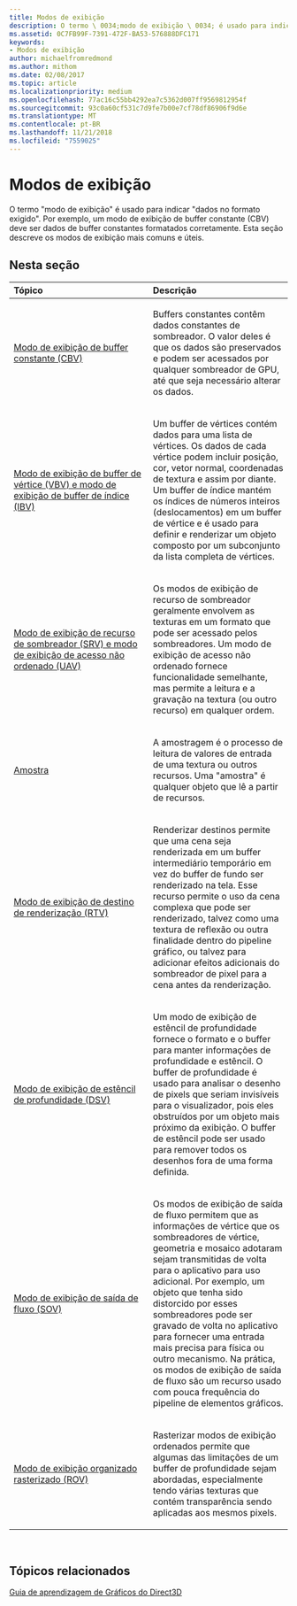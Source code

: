 ```yaml
---
title: Modos de exibição
description: O termo \ 0034;modo de exibição \ 0034; é usado para indicar \ 0034;dados no formato exigido \ 0034;. Por exemplo, um modo de exibição de buffer constante (CBV) deve ser dados de buffer constantes formatados corretamente. Esta seção descreve os modos de exibição mais comuns e úteis.
ms.assetid: 0C7FB99F-7391-472F-BA53-576888DFC171
keywords:
- Modos de exibição
author: michaelfromredmond
ms.author: mithom
ms.date: 02/08/2017
ms.topic: article
ms.localizationpriority: medium
ms.openlocfilehash: 77ac16c55bb4292ea7c5362d007ff9569812954f
ms.sourcegitcommit: 93c0a60cf531c7d9fe7b00e7cf78df86906f9d6e
ms.translationtype: MT
ms.contentlocale: pt-BR
ms.lasthandoff: 11/21/2018
ms.locfileid: "7559025"
---
```

# <a name="views"></a>Modos de exibição


O termo "modo de exibição" é usado para indicar "dados no formato exigido". Por exemplo, um modo de exibição de buffer constante (CBV) deve ser dados de buffer constantes formatados corretamente. Esta seção descreve os modos de exibição mais comuns e úteis.

## <a name="span-idin-this-sectionspanin-this-section"></a><span id="in-this-section"></span>Nesta seção


<table>
<colgroup>
<col width="50%" />
<col width="50%" />
</colgroup>
<thead>
<tr class="header">
<th align="left">Tópico</th>
<th align="left">Descrição</th>
</tr>
</thead>
<tbody>
<tr class="odd">
<td align="left"><p><a href="constant-buffer-view--cbv-.md">Modo de exibição de buffer constante (CBV)</a></p></td>
<td align="left"><p>Buffers constantes contêm dados constantes de sombreador. O valor deles é que os dados são preservados e podem ser acessados por qualquer sombreador de GPU, até que seja necessário alterar os dados.</p></td>
</tr>
<tr class="even">
<td align="left"><p><a href="vertex-buffer-view--vbv-.md">Modo de exibição de buffer de vértice (VBV) e modo de exibição de buffer de índice (IBV)</a></p></td>
<td align="left"><p>Um buffer de vértices contém dados para uma lista de vértices. Os dados de cada vértice podem incluir posição, cor, vetor normal, coordenadas de textura e assim por diante. Um buffer de índice mantém os índices de números inteiros (deslocamentos) em um buffer de vértice e é usado para definir e renderizar um objeto composto por um subconjunto da lista completa de vértices.</p></td>
</tr>
<tr class="odd">
<td align="left"><p><a href="shader-resource-view--srv-.md">Modo de exibição de recurso de sombreador (SRV) e modo de exibição de acesso não ordenado (UAV)</a></p></td>
<td align="left"><p>Os modos de exibição de recurso de sombreador geralmente envolvem as texturas em um formato que pode ser acessado pelos sombreadores. Um modo de exibição de acesso não ordenado fornece funcionalidade semelhante, mas permite a leitura e a gravação na textura (ou outro recurso) em qualquer ordem.</p></td>
</tr>
<tr class="even">
<td align="left"><p><a href="sampler.md">Amostra</a></p></td>
<td align="left"><p>A amostragem é o processo de leitura de valores de entrada de uma textura ou outros recursos. Uma &quot;amostra&quot; é qualquer objeto que lê a partir de recursos.</p></td>
</tr>
<tr class="odd">
<td align="left"><p><a href="render-target-view--rtv-.md">Modo de exibição de destino de renderização (RTV)</a></p></td>
<td align="left"><p>Renderizar destinos permite que uma cena seja renderizada em um buffer intermediário temporário em vez do buffer de fundo ser renderizado na tela. Esse recurso permite o uso da cena complexa que pode ser renderizado, talvez como uma textura de reflexão ou outra finalidade dentro do pipeline gráfico, ou talvez para adicionar efeitos adicionais do sombreador de pixel para a cena antes da renderização.</p></td>
</tr>
<tr class="even">
<td align="left"><p><a href="depth-stencil-view--dsv-.md">Modo de exibição de estêncil de profundidade (DSV)</a></p></td>
<td align="left"><p>Um modo de exibição de estêncil de profundidade fornece o formato e o buffer para manter informações de profundidade e estêncil. O buffer de profundidade é usado para analisar o desenho de pixels que seriam invisíveis para o visualizador, pois eles obstruídos por um objeto mais próximo da exibição. O buffer de estêncil pode ser usado para remover todos os desenhos fora de uma forma definida.</p></td>
</tr>
<tr class="odd">
<td align="left"><p><a href="stream-output-view--sov-.md">Modo de exibição de saída de fluxo (SOV)</a></p></td>
<td align="left"><p>Os modos de exibição de saída de fluxo permitem que as informações de vértice que os sombreadores de vértice, geometria e mosaico adotaram sejam transmitidas de volta para o aplicativo para uso adicional. Por exemplo, um objeto que tenha sido distorcido por esses sombreadores pode ser gravado de volta no aplicativo para fornecer uma entrada mais precisa para física ou outro mecanismo. Na prática, os modos de exibição de saída de fluxo são um recurso usado com pouca frequência do pipeline de elementos gráficos.</p></td>
</tr>
<tr class="even">
<td align="left"><p><a href="rasterizer-ordered-view--rov-.md">Modo de exibição organizado rasterizado (ROV)</a></p></td>
<td align="left"><p>Rasterizar modos de exibição ordenados permite que algumas das limitações de um buffer de profundidade sejam abordadas, especialmente tendo várias texturas que contém transparência sendo aplicadas aos mesmos pixels.</p></td>
</tr>
</tbody>
</table>

 

## <a name="span-idrelated-topicsspanrelated-topics"></a><span id="related-topics"></span>Tópicos relacionados


[Guia de aprendizagem de Gráficos do Direct3D](index.md)

 

 




